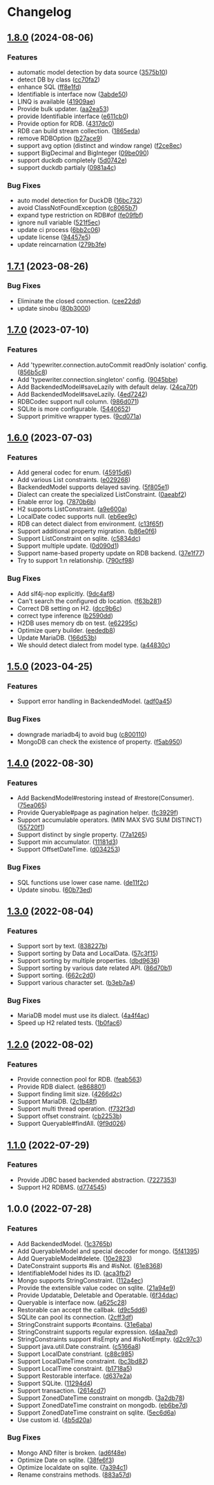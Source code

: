# Changelog

## [1.8.0](https://github.com/teletha/typewriter/compare/v1.7.1...v1.8.0) (2024-08-06)


### Features

* automatic model detection by data source ([3575b10](https://github.com/teletha/typewriter/commit/3575b1075628eefd190f2f364e003fd1c28137bf))
* detect DB by class ([cc70fa2](https://github.com/teletha/typewriter/commit/cc70fa2adcb8ce684bfcfbc983ee7cad8a04ad2b))
* enhance SQL ([ff8e1fd](https://github.com/teletha/typewriter/commit/ff8e1fd4664edbaae0c7b329b01d15f3fc3ce3c7))
* Identifiable is interface now ([3abde50](https://github.com/teletha/typewriter/commit/3abde50c34892eb9fff9e3ee892f6062ff097b2c))
* LINQ is available ([41909ae](https://github.com/teletha/typewriter/commit/41909aef895954cf6de2b272400e518602a58668))
* Provide bulk updater. ([aa2ea53](https://github.com/teletha/typewriter/commit/aa2ea530d889a0a7c7c4ce16642c1384e1ffb5e5))
* provide Identifiable interface ([e611cb0](https://github.com/teletha/typewriter/commit/e611cb033527346d9f57ed05a1a03a263810dd2a))
* Provide option for RDB. ([4317dc0](https://github.com/teletha/typewriter/commit/4317dc041b5962700415669905bebae2b67df839))
* RDB can build stream collection. ([1865eda](https://github.com/teletha/typewriter/commit/1865eda348cca7d7db7b16cf74c9163f17d199cf))
* remove RDBOption ([b27ace9](https://github.com/teletha/typewriter/commit/b27ace9c4c9a5becb5f396c9b1303da7f128be8b))
* support avg option (distinct and window range) ([f2ce8ec](https://github.com/teletha/typewriter/commit/f2ce8ec61b19a2f35553a28796cddcec35b1f218))
* support BigDecimal and BigInteger ([09be090](https://github.com/teletha/typewriter/commit/09be0900f8da05419e7e1fe8d2a66b03361cb396))
* support duckdb completely ([5d0742e](https://github.com/teletha/typewriter/commit/5d0742ed2574f4f8772277894100e6fc8d67eaff))
* support duckdb partialy ([0981a4c](https://github.com/teletha/typewriter/commit/0981a4c0a8dffea106c55fc565c8dab9fa70f602))


### Bug Fixes

* auto model detection for DuckDB ([16bc732](https://github.com/teletha/typewriter/commit/16bc732daaf7e71725836f23aedcfde50a5341db))
* avoid ClassNotFoundException ([c8065b7](https://github.com/teletha/typewriter/commit/c8065b70e3a999473f19b123346caf5ddcf9b103))
* expand type restriction on RDB#of ([fe09fbf](https://github.com/teletha/typewriter/commit/fe09fbf70235bc687f449d95717ec294a9d802c1))
* ignore null variable ([521f5ec](https://github.com/teletha/typewriter/commit/521f5ecc3b22d8bb902cf53484ea5b16f3a11cf2))
* update ci process ([6bb2c06](https://github.com/teletha/typewriter/commit/6bb2c06a1a189ea859dae88da687389851cae50b))
* update license ([94457e5](https://github.com/teletha/typewriter/commit/94457e589f3389c7bd6746d75e73588e73933fa0))
* update reincarnation ([279b3fe](https://github.com/teletha/typewriter/commit/279b3fea6f62d0448a1d8c61595f080ce4568f3f))

## [1.7.1](https://github.com/teletha/typewriter/compare/v1.7.0...v1.7.1) (2023-08-26)


### Bug Fixes

* Eliminate the closed connection. ([cee22dd](https://github.com/teletha/typewriter/commit/cee22dd75965054d74f62990d3ed73b8856edda7))
* update sinobu ([80b3000](https://github.com/teletha/typewriter/commit/80b3000db4b20df958c58c1842a5f43ea102fd6a))

## [1.7.0](https://github.com/teletha/typewriter/compare/v1.6.0...v1.7.0) (2023-07-10)


### Features

* Add 'typewriter.connection.autoCommit readOnly isolation' config. ([856b5c8](https://github.com/teletha/typewriter/commit/856b5c8037648cbe8d3224ce4bd80a97c76ca245))
* Add 'typewriter.connection.singleton' config. ([9045bbe](https://github.com/teletha/typewriter/commit/9045bbefa1d2f8232114aa06408f9333a738b9bc))
* Add BackendedModel#saveLazily with default delay. ([24ca70f](https://github.com/teletha/typewriter/commit/24ca70fdb9f05740c37d8833ad3d4e1d5e33ae5b))
* Add BackendedModel#saveLazily. ([4ed7242](https://github.com/teletha/typewriter/commit/4ed72426c5dc34ddfe43b22546495bc845499665))
* RDBCodec support null column. ([986d071](https://github.com/teletha/typewriter/commit/986d07104335cd5b6c1cea904ddefeafc7b2af15))
* SQLite is more configurable. ([5440652](https://github.com/teletha/typewriter/commit/544065230e01af058b4e5e1a8e207f1f6be0e77a))
* Support primitive wrapper types. ([9cd071a](https://github.com/teletha/typewriter/commit/9cd071a49f6d281302a86901cac76c63abb5edeb))

## [1.6.0](https://github.com/teletha/typewriter/compare/v1.5.0...v1.6.0) (2023-07-03)


### Features

* Add general codec for enum. ([45915d6](https://github.com/teletha/typewriter/commit/45915d617ec3fa1850fe267d83a09ab326b505e5))
* Add various List constraints. ([e029268](https://github.com/teletha/typewriter/commit/e029268480e163bb7dec584fdd3535d65d68d54d))
* BackendedModel supports delayed saving. ([5f805e1](https://github.com/teletha/typewriter/commit/5f805e11aec332ec2bec8e006ed2bd8597927762))
* Dialect can create the specialized ListConstraint. ([0aeabf2](https://github.com/teletha/typewriter/commit/0aeabf2642a08863016b11b4d114d648a8fc5b08))
* Enable error log. ([7870b6b](https://github.com/teletha/typewriter/commit/7870b6bf7357089dfd1aca126da2a59739898d16))
* H2 supports ListConstraint. ([a9e600a](https://github.com/teletha/typewriter/commit/a9e600ad11bbdfe83b71caa1fc1dcc53c31a283f))
* LocalDate codec supports null. ([eb6ee9c](https://github.com/teletha/typewriter/commit/eb6ee9c4f5efc8d75325805e19ac869f18731f5a))
* RDB can detect dialect from environment. ([c13f65f](https://github.com/teletha/typewriter/commit/c13f65f9cd1653ac614252dbe5b17dd6a7f32256))
* Support additional property migration. ([b86e0f6](https://github.com/teletha/typewriter/commit/b86e0f6bfb084cc1c6a6ab6687b5a504b42f7a02))
* Support ListConstraint on sqlite. ([c5834dc](https://github.com/teletha/typewriter/commit/c5834dcf2c6104f411b6f55dcf043d797230ee25))
* Support multiple update. ([0d090d1](https://github.com/teletha/typewriter/commit/0d090d1504099be3142df4d4c8c656a2c1cb7adc))
* Support name-based property update on RDB backend. ([37e1f77](https://github.com/teletha/typewriter/commit/37e1f77ad4887701682317fd09954a8712c799ae))
* Try to support 1:n relationship. ([790cf98](https://github.com/teletha/typewriter/commit/790cf9803c1671c0faf0e36276d51cb9d6691685))


### Bug Fixes

* Add slf4j-nop explicitly. ([9dc4af8](https://github.com/teletha/typewriter/commit/9dc4af83619e85928c01efa49b3175ba324b2d39))
* Can't search the configured db location. ([f63b281](https://github.com/teletha/typewriter/commit/f63b28197b61b8f83cd9a404c39e82c8f0968257))
* Correct DB setting on H2. ([dcc9b6c](https://github.com/teletha/typewriter/commit/dcc9b6c057d8b0e62adaa49cb63b9c8aeb4d69c0))
* correct type inference ([b2590dd](https://github.com/teletha/typewriter/commit/b2590ddfe013990a38734949c8e45ea0b6262a7b))
* H2DB uses memory db on test. ([e62295c](https://github.com/teletha/typewriter/commit/e62295ca43aa7947b739d71eebbf9708dec4b3cd))
* Optimize query builder. ([eededb8](https://github.com/teletha/typewriter/commit/eededb8edc9f3ac9892442306ae3b0cae079d4a3))
* Update MariaDB. ([166d53b](https://github.com/teletha/typewriter/commit/166d53bc040fa4341f360f244f20f854ed4675d7))
* We should detect dialect from model type. ([a44830c](https://github.com/teletha/typewriter/commit/a44830c32d6f9e8d941f7f18af79ab2fa917c32e))

## [1.5.0](https://github.com/teletha/typewriter/compare/v1.4.0...v1.5.0) (2023-04-25)


### Features

* Support error handling in BackendedModel. ([adf0a45](https://github.com/teletha/typewriter/commit/adf0a4513b8b102c91be1ce8cab64fd80e3f1dfa))


### Bug Fixes

* downgrade mariadb4j to avoid bug ([c800110](https://github.com/teletha/typewriter/commit/c800110ee16b0abd8152b87af0326f546529e0b0))
* MongoDB can check the existence of property. ([f5ab950](https://github.com/teletha/typewriter/commit/f5ab95041d83ec5b9f1771b9243fb92a1bc63384))

## [1.4.0](https://www.github.com/teletha/typewriter/compare/v1.3.0...v1.4.0) (2022-08-30)


### Features

* Add BackendModel#restoring instead of #restore(Consumer<M>). ([75ea065](https://www.github.com/teletha/typewriter/commit/75ea06565b7c4873b118c0484700627bb1307c07))
* Provide Queryable#page as pagination helper. ([fc3929f](https://www.github.com/teletha/typewriter/commit/fc3929f6b86f8d5525671baa59b0314a74ee149b))
* Support accumulable operators. (MIN MAX SVG SUM DISTINCT) ([55720f1](https://www.github.com/teletha/typewriter/commit/55720f1bdfda79ce7d35ae9e1e6011fba31033be))
* Support distinct by single property. ([77a1265](https://www.github.com/teletha/typewriter/commit/77a1265542326780873651a872c73174c6aff0aa))
* Support min accumulator. ([11181d3](https://www.github.com/teletha/typewriter/commit/11181d33c1551945660dc5d66f50afa22b2c70b0))
* Support OffsetDateTime. ([d034253](https://www.github.com/teletha/typewriter/commit/d03425302f55d309fa37265393147b46b96f7821))


### Bug Fixes

* SQL functions use lower case name. ([de11f2c](https://www.github.com/teletha/typewriter/commit/de11f2c0319cd923cc2f5b30e945368f6a4d6af5))
* Update sinobu. ([60b73ed](https://www.github.com/teletha/typewriter/commit/60b73ede2078281de52c223eb73afd155c766546))

## [1.3.0](https://www.github.com/teletha/typewriter/compare/v1.2.0...v1.3.0) (2022-08-04)


### Features

* Support sort by text. ([838227b](https://www.github.com/teletha/typewriter/commit/838227b5a9f08d237962d679a01f5069b2f9e625))
* Support sorting by Data and LocalData. ([57c3f15](https://www.github.com/teletha/typewriter/commit/57c3f15c304d40134ac56d940bf003ce3d427746))
* Support sorting by multiple properties. ([dbd9636](https://www.github.com/teletha/typewriter/commit/dbd9636eb3a491f43a8d97111e950d814f5dea0a))
* Support sorting by various date related API. ([86d70b1](https://www.github.com/teletha/typewriter/commit/86d70b1ebca6f819a4f6f99269bbb4c1fa52dd0c))
* Support sorting. ([662c2d0](https://www.github.com/teletha/typewriter/commit/662c2d00b78d5e1dbe7f309b3f5ccf3c452e46f5))
* Support various character set. ([b3eb7a4](https://www.github.com/teletha/typewriter/commit/b3eb7a4ee2479aa3af38213a7bb4bf290468f4ac))


### Bug Fixes

* MariaDB model must use its dialect. ([4a4f4ac](https://www.github.com/teletha/typewriter/commit/4a4f4acda28b23665a05b22bfc03ad01bd2f67f9))
* Speed up H2 related tests. ([1b0fac6](https://www.github.com/teletha/typewriter/commit/1b0fac6cf6cc48cdf8f0e578ce64dc9f6b0c7916))

## [1.2.0](https://www.github.com/teletha/typewriter/compare/v1.1.0...v1.2.0) (2022-08-02)


### Features

* Provide connection pool for RDB. ([feab563](https://www.github.com/teletha/typewriter/commit/feab563e98f3a6e82d0f63f93d7d659a7976de99))
* Provide RDB dialect. ([e868801](https://www.github.com/teletha/typewriter/commit/e868801f3ad7f711e3b9468bae8f989128a95be0))
* Support finding limit size. ([4266d2c](https://www.github.com/teletha/typewriter/commit/4266d2cb69fe0c2e0b88606c63107356bb367922))
* Support MariaDB. ([2c1b48f](https://www.github.com/teletha/typewriter/commit/2c1b48f9db545f2ffb9d07baac8172c6aaa30abe))
* Support multi thread operation. ([f732f3d](https://www.github.com/teletha/typewriter/commit/f732f3dddd64891edd16d4134f0bc6617d070a26))
* Support offset constraint. ([cb2253b](https://www.github.com/teletha/typewriter/commit/cb2253b8702c81585f191de2cd370d4e219c1efa))
* Support Queryable#findAll. ([9f9d026](https://www.github.com/teletha/typewriter/commit/9f9d026fa9429a2acfe11851d3ff9b890fe2da2f))

## [1.1.0](https://www.github.com/teletha/typewriter/compare/v1.0.0...v1.1.0) (2022-07-29)


### Features

* Provide JDBC based backended abstraction. ([7227353](https://www.github.com/teletha/typewriter/commit/7227353554914262c61560de949ce39f72d4e0da))
* Support H2 RDBMS. ([d774545](https://www.github.com/teletha/typewriter/commit/d77454539764210328c631ec18b53911365dba49))

## 1.0.0 (2022-07-28)


### Features

* Add BackendedModel. ([1c3765b](https://www.github.com/teletha/typewriter/commit/1c3765bd33d020969dde41d98267a5c9aebf3cd3))
* Add QueryableModel and special decoder for mongo. ([5f41395](https://www.github.com/teletha/typewriter/commit/5f413958cef1bc270b5e1ae63a955d1c3c15cce1))
* Add QueryableModel#delete. ([10e2823](https://www.github.com/teletha/typewriter/commit/10e2823e7b1b28c70d75b73abc52ee2462074cfa))
* DateConstraint supports #is and #isNot. ([61e8368](https://www.github.com/teletha/typewriter/commit/61e8368799a0e571a7524ce9c1e00f7f1878926f))
* IdentifiableModel hides its ID. ([aca3fb2](https://www.github.com/teletha/typewriter/commit/aca3fb256fdca48e435df850dbad74aea9e63ac4))
* Mongo supports StringConstraint. ([112a4ec](https://www.github.com/teletha/typewriter/commit/112a4ec7289700de50ee8522a6c1a6b3bd71a617))
* Provide the extensible value codec on sqlite. ([21a94e9](https://www.github.com/teletha/typewriter/commit/21a94e9cea34e1d081133bc6186f056ec382806b))
* Provide Updatable, Deletable and Operatable. ([6f34dac](https://www.github.com/teletha/typewriter/commit/6f34dacb7e1db3548d895888d51df96870706e91))
* Queryable is interface now. ([a625c28](https://www.github.com/teletha/typewriter/commit/a625c28e112f22ed290043acd2e3d89125ca4443))
* Restorable can accept the callbak. ([d9c5dd6](https://www.github.com/teletha/typewriter/commit/d9c5dd6916a0b9c08625011c2f3e058184212176))
* SQLite can pool its connection. ([2cff3df](https://www.github.com/teletha/typewriter/commit/2cff3df64649015327bfa1edf632d93c0c04afcd))
* StringConstraint supports #contains. ([31e6aba](https://www.github.com/teletha/typewriter/commit/31e6aba69130ccc4e05b07b2b71d793e9cf80ba2))
* StringConstraint supports regular expression. ([d4aa7ed](https://www.github.com/teletha/typewriter/commit/d4aa7ed01f4e9c02f85aed622ae958098e6b4897))
* StringConstraints support #isEmpty and #isNotEmpty. ([d2c97c3](https://www.github.com/teletha/typewriter/commit/d2c97c3a14f22b91b00ef3ae56f571c358d04345))
* Support java.util.Date constraint. ([c5166a8](https://www.github.com/teletha/typewriter/commit/c5166a8de25c336888c7e17ca611510058deefe9))
* Support LocalDate constriant. ([c88c985](https://www.github.com/teletha/typewriter/commit/c88c9859caaba5912134e2de51f033683bda804d))
* Support LocalDateTime constraint. ([bc3bd82](https://www.github.com/teletha/typewriter/commit/bc3bd82663849dd05094b4d08872432201a6583a))
* Support LocalTime constraint. ([b1718a5](https://www.github.com/teletha/typewriter/commit/b1718a5da6297dffc9d218a52a38a2a6f81c69e9))
* Support Restorable interface. ([d637e2a](https://www.github.com/teletha/typewriter/commit/d637e2a0a34fd18177610230b6261582bb97a5bd))
* Support SQLite. ([11294d4](https://www.github.com/teletha/typewriter/commit/11294d43bfd2e98861273e4872118ec7b2b88256))
* Support transaction. ([2614cd7](https://www.github.com/teletha/typewriter/commit/2614cd7615db26002031b055785cf50ad4f54b45))
* Support ZonedDateTime constraint on mongdb. ([3a2db78](https://www.github.com/teletha/typewriter/commit/3a2db78f815db4bee50122dd5293061587355ba4))
* Support ZonedDateTime constraint on mongodb. ([eb6be7d](https://www.github.com/teletha/typewriter/commit/eb6be7d68d42d080f3c2be6b4992353649bdb4a5))
* Support ZonedDateTime constraint on sqlite. ([5ec6d6a](https://www.github.com/teletha/typewriter/commit/5ec6d6af8d7aee3a979bd2ad4d74e1862c0b168a))
* Use custom id. ([4b5d20a](https://www.github.com/teletha/typewriter/commit/4b5d20afcb4f904d771073601fac7c4493876227))


### Bug Fixes

* Mongo AND filter is broken. ([ad6f48e](https://www.github.com/teletha/typewriter/commit/ad6f48e40287515e2f095fca7e530ccabab904e6))
* Optimize Date on sqlite. ([38fe6f3](https://www.github.com/teletha/typewriter/commit/38fe6f3eb033607cb74f88eb878ad350ad5004be))
* Optimize localdate on sqlite. ([7a394c1](https://www.github.com/teletha/typewriter/commit/7a394c13e31dca67b7584d44ca8e37e6da863c7d))
* Rename constrains methods. ([883a57d](https://www.github.com/teletha/typewriter/commit/883a57d341ad7dda70c524ddcfca8d6b895849b6))
